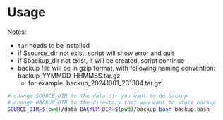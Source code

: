 # Usage

Notes:
- `tar` needs to be installed
- if $source_dir not exist, script will show error and quit
- if $backup_dir not exist, it will be created, script continue
- backup file will be in gzip format, with following naming convention: backup_YYMMDD_HHMMSS.tar.gz
  - for example: backup_20241001_231304.tar.gz


```bash
# change SOURCE_DIR to the data dir you want to do backup
# change BACKUP_DIR to the directory that you want to store backup
SOURCE_DIR=$(pwd)/data BACKUP_DIR=$(pwd)/backup bash backup.bash

```

